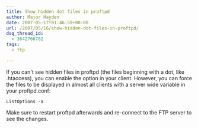 ```yaml
---
title: Show hidden dot files in proftpd
author: Major Hayden
date: 2007-05-17T01:46:59+00:00
url: /2007/05/16/show-hidden-dot-files-in-proftpd/
dsq_thread_id:
  - 3642766762
tags:
  - ftp

---
```

If you can't see hidden files in proftpd (the files beginning with a dot, like .htaccess), you can enable the option in your client. However, you can force the files to be displayed in almost all clients with a server wide variable in your proftpd.conf:

`ListOptions -a`

Make sure to restart proftpd afterwards and re-connect to the FTP server to see the changes.
